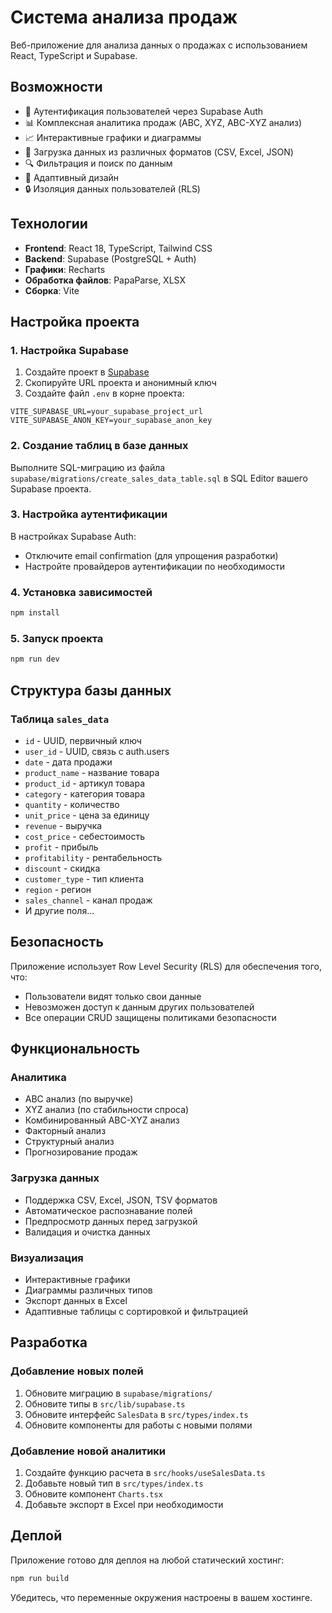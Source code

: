 # Система анализа продаж

Веб-приложение для анализа данных о продажах с использованием React, TypeScript и Supabase.

## Возможности

- 🔐 Аутентификация пользователей через Supabase Auth
- 📊 Комплексная аналитика продаж (ABC, XYZ, ABC-XYZ анализ)
- 📈 Интерактивные графики и диаграммы
- 📁 Загрузка данных из различных форматов (CSV, Excel, JSON)
- 🔍 Фильтрация и поиск по данным
- 📱 Адаптивный дизайн
- 🔒 Изоляция данных пользователей (RLS)

## Технологии

- **Frontend**: React 18, TypeScript, Tailwind CSS
- **Backend**: Supabase (PostgreSQL + Auth)
- **Графики**: Recharts
- **Обработка файлов**: PapaParse, XLSX
- **Сборка**: Vite

## Настройка проекта

### 1. Настройка Supabase

1. Создайте проект в [Supabase](https://supabase.com)
2. Скопируйте URL проекта и анонимный ключ
3. Создайте файл `.env` в корне проекта:

```env
VITE_SUPABASE_URL=your_supabase_project_url
VITE_SUPABASE_ANON_KEY=your_supabase_anon_key
```

### 2. Создание таблиц в базе данных

Выполните SQL-миграцию из файла `supabase/migrations/create_sales_data_table.sql` в SQL Editor вашего Supabase проекта.

### 3. Настройка аутентификации

В настройках Supabase Auth:
- Отключите email confirmation (для упрощения разработки)
- Настройте провайдеров аутентификации по необходимости

### 4. Установка зависимостей

```bash
npm install
```

### 5. Запуск проекта

```bash
npm run dev
```

## Структура базы данных

### Таблица `sales_data`

- `id` - UUID, первичный ключ
- `user_id` - UUID, связь с auth.users
- `date` - дата продажи
- `product_name` - название товара
- `product_id` - артикул товара
- `category` - категория товара
- `quantity` - количество
- `unit_price` - цена за единицу
- `revenue` - выручка
- `cost_price` - себестоимость
- `profit` - прибыль
- `profitability` - рентабельность
- `discount` - скидка
- `customer_type` - тип клиента
- `region` - регион
- `sales_channel` - канал продаж
- И другие поля...

## Безопасность

Приложение использует Row Level Security (RLS) для обеспечения того, что:
- Пользователи видят только свои данные
- Невозможен доступ к данным других пользователей
- Все операции CRUD защищены политиками безопасности

## Функциональность

### Аналитика
- ABC анализ (по выручке)
- XYZ анализ (по стабильности спроса)
- Комбинированный ABC-XYZ анализ
- Факторный анализ
- Структурный анализ
- Прогнозирование продаж

### Загрузка данных
- Поддержка CSV, Excel, JSON, TSV форматов
- Автоматическое распознавание полей
- Предпросмотр данных перед загрузкой
- Валидация и очистка данных

### Визуализация
- Интерактивные графики
- Диаграммы различных типов
- Экспорт данных в Excel
- Адаптивные таблицы с сортировкой и фильтрацией

## Разработка

### Добавление новых полей

1. Обновите миграцию в `supabase/migrations/`
2. Обновите типы в `src/lib/supabase.ts`
3. Обновите интерфейс `SalesData` в `src/types/index.ts`
4. Обновите компоненты для работы с новыми полями

### Добавление новой аналитики

1. Создайте функцию расчета в `src/hooks/useSalesData.ts`
2. Добавьте новый тип в `src/types/index.ts`
3. Обновите компонент `Charts.tsx`
4. Добавьте экспорт в Excel при необходимости

## Деплой

Приложение готово для деплоя на любой статический хостинг:

```bash
npm run build
```

Убедитесь, что переменные окружения настроены в вашем хостинге.